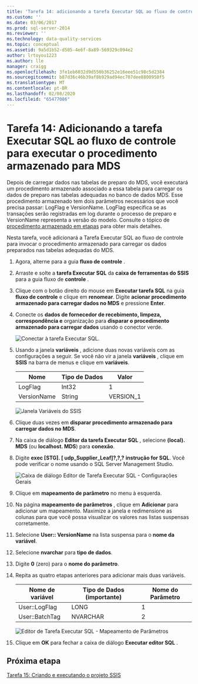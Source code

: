 ```yaml
---
title: 'Tarefa 14: adicionando a tarefa Executar SQL ao fluxo de controle para executar o procedimento armazenado para o MDS | Microsoft Docs'
ms.custom: ''
ms.date: 03/06/2017
ms.prod: sql-server-2014
ms.reviewer: ''
ms.technology: data-quality-services
ms.topic: conceptual
ms.assetid: 9a5d1b52-d505-4e6f-8a89-569329c094e2
author: lrtoyou1223
ms.author: lle
manager: craigg
ms.openlocfilehash: 3fe1eb6032d9d550b36252e16eee51c98c5d2384
ms.sourcegitcommit: b87d36c46b39af8b929ad94ec707dee8800950f5
ms.translationtype: MT
ms.contentlocale: pt-BR
ms.lasthandoff: 02/08/2020
ms.locfileid: "65477086"
---
```

# <a name="task-14-adding-execute-sql-task-to-control-flow-to-run-the-stored-procedure-for-mds"></a>Tarefa 14: Adicionando a tarefa Executar SQL ao fluxo de controle para executar o procedimento armazenado para MDS
  Depois de carregar dados nas tabelas de preparo do MDS, você executará um procedimento armazenado associado a essa tabela para carregar os dados de preparo nas tabelas adequadas no banco de dados MDS. Esse procedimento armazenado tem dois parâmetros necessários que você precisa passar: LogFlag e VersionName. LogFlag especifica se as transações serão registradas em log durante o processo de preparo e VersionName representa a versão do modelo. Consulte o tópico de [procedimento armazenado em etapas](https://msdn.microsoft.com/library/hh231028.aspx) para obter mais detalhes.  
  
 Nesta tarefa, você adicionará a Tarefa Executar SQL ao fluxo de controle para invocar o procedimento armazenado para carregar os dados preparados nas tabelas adequadas do MDS.  
  
1.  Agora, alterne para a guia **fluxo de controle** .  
  
2.  Arraste e solte a **tarefa Executar SQL** da **caixa de ferramentas do SSIS** para a guia fluxo de **controle** .  
  
3.  Clique com o botão direito do mouse em **Executar tarefa SQL** na guia **fluxo de controle** e clique em **renomear**. Digite **acionar procedimento armazenado para carregar dados no MDS** e pressione **Enter**.  
  
4.  Conecte os **dados de fornecedor de recebimento, limpeza, correspondência e** organização para **disparar o procedimento armazenado para carregar dados** usando o conector verde.  
  
     ![Conectar à tarefa Executar SQL.](../../2014/tutorials/media/et-addingesqltasktocftorunthespformds-01.jpg "Conectar à tarefa Executar SQL.")  
  
5.  Usando a janela **variáveis** , adicione duas novas variáveis com as configurações a seguir. Se você não vir a janela **variáveis** , clique em **SSIS** na barra de menus e clique em **variáveis**.  
  
    |Nome|Tipo de Dados|Valor|  
    |----------|---------------|-----------|  
    |LogFlag|Int32|1|  
    |VersionName|String|VERSION_1|  
  
     ![Janela Variáveis do SSIS](../../2014/tutorials/media/et-addingesqltasktocftorunthespformds-02.jpg "Janela Variáveis do SSIS")  
  
6.  Clique duas vezes em **disparar procedimento armazenado para carregar dados no MDS**.  
  
7.  Na caixa de diálogo **Editor da tarefa Executar SQL** , selecione **(local). MDS** (ou **localhost. MDS**) para **conexão**.  
  
8.  Digite **exec [STG]. [ udp_Supplier_Leaf]?,?,?** **instrução for SQL**. Você pode verificar o nome usando o SQL Server Management Studio.  
  
     ![Caixa de diálogo Editor de Tarefa Executar SQL - Configurações Gerais](../../2014/tutorials/media/et-addingesqltasktocftorunthespformds-03.jpg "Caixa de diálogo Editor de Tarefa Executar SQL - Configurações Gerais")  
  
9. Clique em **mapeamento de parâmetro** no menu à esquerda.  
  
10. Na página **mapeamento de parâmetros** , clique em **Adicionar** para adicionar um mapeamento. Maximize a janela e redimensione as colunas para que você possa visualizar os valores nas listas suspensas corretamente.  
  
11. Selecione **User:: VersionName** na lista suspensa para o **nome da variável**.  
  
12. Selecione **nvarchar** para **tipo de dados**.  
  
13. Digite **0** (zero) para o **nome do parâmetro**.  
  
14. Repita as quatro etapas anteriores para adicionar mais duas variáveis.  
  
    |Nome de variável|Tipo de Dados (importante)|Nome do Parâmetro|  
    |-------------------|-----------------------------|--------------------|  
    |User::LogFlag|LONG|1|  
    |User::BatchTag|NVARCHAR|2|  
  
     ![Editor de Tarefa Executar SQL - Mapeamento de Parâmetros](../../2014/tutorials/media/et-addingesqltasktocftorunthespformds-04.jpg "Editor de Tarefa Executar SQL - Mapeamento de Parâmetros")  
  
15. Clique em **OK** para fechar a caixa de diálogo **Executar editor SQL** .  
  
## <a name="next-step"></a>Próxima etapa  
 [Tarefa 15: Criando e executando o projeto SSIS](../../2014/tutorials/task-15-building-and-running-the-ssis-project.md)  
  
  
